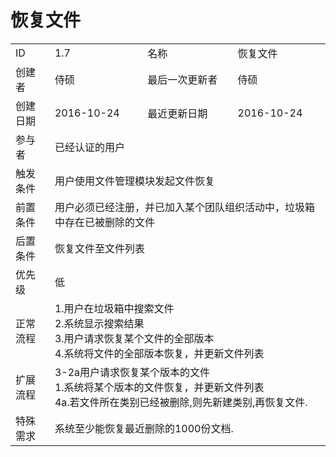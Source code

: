 # 恢复文件
<table>
<tbody>
<tr><td>ID</td><td>1.7</td><td>名称</td><td>恢复文件</td></tr>
<tr><td>创建者</td><td>侍硕</td><td>最后一次更新者</td><td>侍硕</td></tr>
<tr><td>创建日期</td><td>2016-10-24</td><td>最近更新日期</td><td>2016-10-24</td></tr>
<tr><td>参与者</td><td colspan="3">已经认证的用户</td></tr>
<tr><td>触发条件</td><td colspan="3">用户使用文件管理模块发起文件恢复</td></tr>
<tr><td>前置条件</td><td colspan="3">用户必须已经注册，并已加入某个团队组织活动中，垃圾箱中存在已被删除的文件</td></tr>
<tr><td>后置条件</td><td colspan="3">恢复文件至文件列表</td></tr>
<tr><td>优先级</td><td colspan="3">低</td></tr>
<tr><td>正常流程</td><td colspan="3">
1.用户在垃圾箱中搜索文件<br>
2.系统显示搜索结果<br>
3.用户请求恢复某个文件的全部版本<br>
4.系统将文件的全部版本恢复，并更新文件列表<br>
</td></tr>
<tr><td>扩展流程</td><td colspan="3">
3-2a用户请求恢复某个版本的文件<br>
1.系统将某个版本的文件恢复，并更新文件列表<br>
4a.若文件所在类别已经被删除,则先新建类别,再恢复文件.
</td></tr>
<tr><td>特殊需求</td><td colspan="3">
系统至少能恢复最近删除的1000份文档.
</td></tr>
</tbody>
</table>
